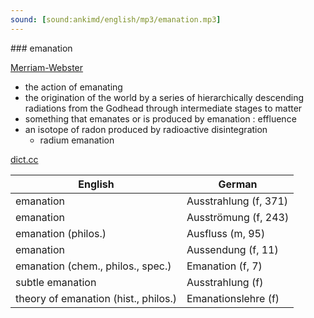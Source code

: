 ```yaml
---
sound: [sound:ankimd/english/mp3/emanation.mp3]
---
```


\### emanation

[Merriam-Webster](https://www.merriam-webster.com/dictionary/emanation)

- the action of emanating
- the origination of the world by a series of hierarchically descending radiations from the Godhead through intermediate stages to matter
- something that emanates or is produced by emanation : effluence
- an isotope of radon produced by radioactive disintegration
    - radium emanation

[dict.cc](https://www.dict.cc/emanation)

| English        | German       |
| -------------- | ------------ |
| emanation | Ausstrahlung (f, 371) |
| emanation | Ausströmung (f, 243) |
| emanation (philos.) | Ausfluss (m, 95) |
| emanation | Aussendung (f, 11) |
| emanation (chem., philos., spec.) | Emanation (f, 7) |
| subtle emanation | Ausstrahlung (f) |
| theory of emanation (hist., philos.) | Emanationslehre (f) |

